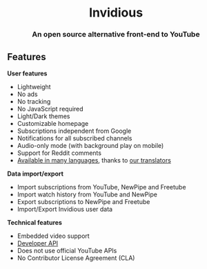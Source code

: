 <div align="center">
  <h1>Invidious</h1>
  <h3>An open source alternative front-end to YouTube</h3>
</div>

## Features

**User features**

- Lightweight
- No ads
- No tracking
- No JavaScript required
- Light/Dark themes
- Customizable homepage
- Subscriptions independent from Google
- Notifications for all subscribed channels
- Audio-only mode (with background play on mobile)
- Support for Reddit comments
- [Available in many languages](locales/), thanks to [our translators](#contribute)

**Data import/export**

- Import subscriptions from YouTube, NewPipe and Freetube
- Import watch history from YouTube and NewPipe
- Export subscriptions to NewPipe and Freetube
- Import/Export Invidious user data

**Technical features**

- Embedded video support
- [Developer API](https://docs.invidious.io/api/)
- Does not use official YouTube APIs
- No Contributor License Agreement (CLA)
